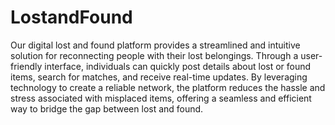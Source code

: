 # LostandFound

Our digital lost and found platform provides a streamlined and intuitive solution for reconnecting people with their lost belongings. Through a user-friendly interface, individuals can quickly post details about lost or found items, search for matches, and receive real-time updates. By leveraging technology to create a reliable network, the platform reduces the hassle and stress associated with misplaced items, offering a seamless and efficient way to bridge the gap between lost and found.